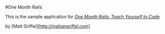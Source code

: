 #One Month Rails

This is the sample application for 
[*One Month Rails: Teach Yourself to Code*](http://onemonthrails.com)

by [Matt Griffel][http://mattangriffel.com]

